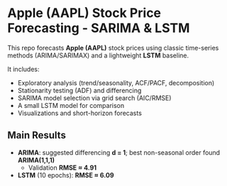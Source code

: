 # Apple (AAPL) Stock Price Forecasting - SARIMA & LSTM

This repo forecasts **Apple (AAPL)** stock prices using classic time-series methods (ARIMA/SARIMAX) and a lightweight **LSTM** baseline.  

It includes:
- Exploratory analysis (trend/seasonality, ACF/PACF, decomposition)
- Stationarity testing (ADF) and differencing
- SARIMA model selection via grid search (AIC/RMSE)
- A small LSTM model for comparison
- Visualizations and short-horizon forecasts


## Main Results 
- **ARIMA**: suggested differencing **d = 1**; best non-seasonal order found **ARIMA(1,1,1)**  
  - Validation **RMSE ≈ 4.91**
- **LSTM** (10 epochs): **RMSE ≈ 6.09**




